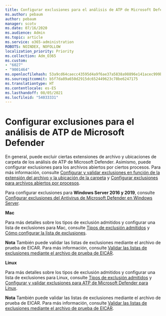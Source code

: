 ```yaml
---
title: Configurar exclusiones para el análisis de ATP de Microsoft Defender
ms.author: pebaum
author: pebaum
manager: scotv
ms.date: 07/16/2020
ms.audience: Admin
ms.topic: article
ms.service: o365-administration
ROBOTS: NOINDEX, NOFOLLOW
localization_priority: Priority
ms.collection: Adm_O365
ms.custom:
- "6027"
- "9001464"
ms.openlocfilehash: 53a9cd64caecc43595d4a9f6ae37a5838a98896e141acec999bf9980e8a365f2
ms.sourcegitcommit: b5f7da89a650d2915dc652449623c78be6247175
ms.translationtype: HT
ms.contentlocale: es-ES
ms.lasthandoff: 08/05/2021
ms.locfileid: "54033331"
---
```

# <a name="configuring-exclusions-for-microsoft-defender-atp-scan"></a>Configurar exclusiones para el análisis de ATP de Microsoft Defender

En general, puede excluir ciertas extensiones de archivo y ubicaciones de carpeta de los análisis de ATP de Microsoft Defender. Asimismo, puede configurar exclusiones para los archivos abiertos por ciertos procesos. Para más información, consulte [Configurar y validar exclusiones en función de la extensión del archivo y la ubicación de la carpeta](/windows/security/threat-protection/microsoft-defender-antivirus/configure-extension-file-exclusions-microsoft-defender-antivirus) y [Configurar exclusiones para archivos abiertos por procesos](/windows/security/threat-protection/microsoft-defender-antivirus/configure-process-opened-file-exclusions-microsoft-defender-antivirus).

Para configurar exclusiones para **Windows Server 2016 y 2019**, consulte [Configurar exclusiones del Antivirus de Microsoft Defender en Windows Server](/windows/security/threat-protection/microsoft-defender-antivirus/configure-server-exclusions-microsoft-defender-antivirus).

**Mac**

Para más detalles sobre los tipos de exclusión admitidos y configurar una lista de exclusiones para Mac, consulte [Tipos de exclusión admitidos](/windows/security/threat-protection/microsoft-defender-atp/mac-exclusions#supported-exclusion-types) y [Cómo configurar la lista de exclusiones](/windows/security/threat-protection/microsoft-defender-atp/mac-exclusions#how-to-configure-the-list-of-exclusions).

**Nota** También puede validar las listas de exclusiones mediante el archivo de prueba de EICAR. Para más información, consulte [Validar las listas de exclusiones mediante el archivo de prueba de EICAR](/windows/security/threat-protection/microsoft-defender-atp/mac-exclusions#validate-exclusions-lists-with-the-eicar-test-file). 

**Linux**

Para más detalles sobre los tipos de exclusión admitidos y configurar una lista de exclusiones para Linux, consulte [Tipos de exclusión admitidos](/windows/security/threat-protection/microsoft-defender-atp/linux-exclusions#supported-exclusion-types) y [Configurar y validar exclusiones para ATP de Microsoft Defender para Linux](/windows/security/threat-protection/microsoft-defender-atp/linux-exclusions).

**Nota** También puede validar las listas de exclusiones mediante el archivo de prueba de EICAR. Para más información, consulte [Validar las listas de exclusiones mediante el archivo de prueba de EICAR](/windows/security/threat-protection/microsoft-defender-atp/linux-exclusions#validate-exclusions-lists-with-the-eicar-test-file). 
